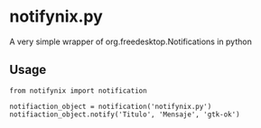 notifynix.py
============

A very simple wrapper of org.freedesktop.Notifications in python

Usage
-----

	from notifynix import notification

	notifiaction_object = notification('notifynix.py')
	notifiaction_object.notify('Titulo', 'Mensaje', 'gtk-ok')